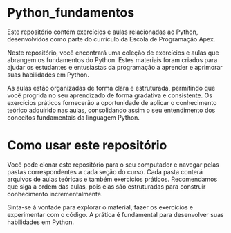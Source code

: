 # Python_fundamentos
Este repositório contém exercícios e aulas relacionadas ao Python, desenvolvidos como parte do currículo da Escola de Programação Apex.

Neste repositório, você encontrará uma coleção de exercícios e aulas que abrangem os fundamentos do Python. Estes materiais foram criados para ajudar os estudantes e entusiastas da programação a aprender e aprimorar suas habilidades em Python.

As aulas estão organizadas de forma clara e estruturada, permitindo que você progrida no seu aprendizado de forma gradativa e consistente. Os exercícios práticos fornecerão a oportunidade de aplicar o conhecimento teórico adquirido nas aulas, consolidando assim o seu entendimento dos conceitos fundamentais da linguagem Python.

# Como usar este repositório

Você pode clonar este repositório para o seu computador e navegar pelas pastas correspondentes a cada seção do curso. Cada pasta conterá arquivos de aulas teóricas e também exercícios práticos. Recomendamos que siga a ordem das aulas, pois elas são estruturadas para construir conhecimento incrementalmente.

Sinta-se à vontade para explorar o material, fazer os exercícios e experimentar com o código. A prática é fundamental para desenvolver suas habilidades em Python.
